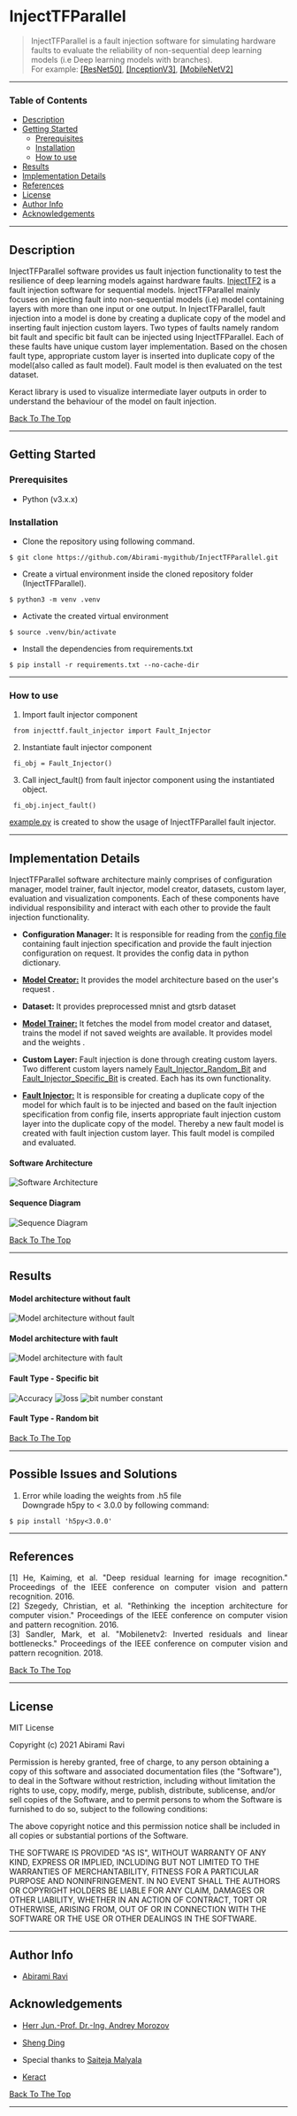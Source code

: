 # InjectTFParallel


> InjectTFParallel is a fault injection software for simulating hardware faults to evaluate the reliability of non-sequential deep learning models (i.e Deep learning models with branches). <br />
For example: [[ResNet50]](#1), [[InceptionV3]](#2), [[MobileNetV2]](#3)
---

### Table of Contents

- [Description](#description)
- [Getting Started](#getting-started)
    - [Prerequisites](#prerequisites)
    - [Installation](#installation)
    - [How to use](#how-to-use)
- [Results](#results)
- [Implementation Details](#implementation-details)
- [References](#references)
- [License](#license)
- [Author Info](#author-info)
- [Acknowledgements](#acknowledgements)

---

## Description
InjectTFParallel software provides us fault injection functionality to test the resilience of deep learning models against hardware faults. [InjectTF2](https://github.com/mbsa-tud/InjectTF2) is a fault injection software for sequential models. InjectTFParallel mainly focuses on injecting fault into non-sequential models (i.e) model containing layers with more than one input or one output.
In InjectTFParallel, fault injection into a model is done by creating a duplicate copy of the model and inserting fault injection custom layers. Two types of faults namely random bit fault and specific bit fault can be injected using InjectTFParallel. Each of these faults have unique custom layer implementation. Based on the chosen fault type, appropriate custom layer is inserted into duplicate copy of the model(also called as fault model). Fault model is then evaluated on the test dataset.

Keract library is used to visualize intermediate layer outputs in order to understand the behaviour of the model on fault injection.

[Back To The Top](#InjectTFParallel)

---

## Getting Started

### Prerequisites
- Python (v3.x.x)

### Installation
- Clone the repository using following command.
```
$ git clone https://github.com/Abirami-mygithub/InjectTFParallel.git
```
- Create a virtual environment inside the cloned repository folder (InjectTFParallel).
```
$ python3 -m venv .venv
```
- Activate the created virtual environment
```
$ source .venv/bin/activate
```
- Install the dependencies from requirements.txt
```
$ pip install -r requirements.txt --no-cache-dir
```
---
### How to use

1. Import fault injector component
```
 from injecttf.fault_injector import Fault_Injector
```
2. Instantiate fault injector component
```
 fi_obj = Fault_Injector()
```
3. Call inject_fault() from fault injector component using the instantiated object.
```
 fi_obj.inject_fault()
```
[example.py](https://github.com/Abirami-mygithub/InjectTFParallel/blob/main/injecttf/example.py) is created to show the usage of InjectTFParallel fault injector.

---

## Implementation Details
InjectTFParallel software architecture mainly comprises of configuration manager, model trainer, fault injector, model creator, datasets, custom layer, evaluation and visualization components. Each of these components have individual responsibility and interact with each other to provide the fault injection functionality. 
- **Configuration Manager:** It is responsible for reading from the [config file](https://github.com/Abirami-mygithub/InjectTFParallel/blob/main/config/Fault_injection_config_file.yml) containing fault injection specification and provide the fault injection configuration on request. It provides the config data in python dictionary.

- **[Model Creator:](https://github.com/Abirami-mygithub/InjectTFParallel/blob/main/model_creator/model_inception.py)** It provides the model architecture based on the user's request .

- **Dataset:** It provides preprocessed mnist and gtsrb dataset 

- **[Model Trainer:](https://github.com/Abirami-mygithub/InjectTFParallel/blob/main/model_trainer/trainer_inception.py)** It fetches the model from model creator and dataset, trains the model if not saved weights are available. It provides model and the weights .

- **Custom Layer:** Fault injection is done through creating custom layers. Two different custom layers namely [Fault_Injector_Random_Bit](https://github.com/Abirami-mygithub/InjectTFParallel/blob/main/custom_layer/fault_injection_random_bit.py) and [Fault_Injector_Specific_Bit](https://github.com/Abirami-mygithub/InjectTFParallel/blob/main/custom_layer/fault_injection_specific_bit.py) is created. Each has its own functionality.

- **[Fault Injector:](https://github.com/Abirami-mygithub/InjectTFParallel/blob/main/injecttf/fault_injector.py)** It is responsible for creating a duplicate copy of the model for which fault is to be injected and based on the fault injection specification from config file, inserts appropriate fault injection custom layer into the duplicate copy of the model. Thereby a new fault model is created with fault injection custom layer. This fault model is compiled and evaluated.


#### Software Architecture

![Software Architecture](https://github.com/Abirami-mygithub/InjectTFParallel/blob/main/Project_Images/architecture.png)



#### Sequence Diagram

![Sequence Diagram](https://github.com/Abirami-mygithub/InjectTFParallel/blob/main/Project_Images/sequence%20diagram.png)

[Back To The Top](#InjectTFParallel)

---
## Results
#### Model architecture without fault
![Model architecture without fault](https://github.com/Abirami-mygithub/InjectTFParallel/blob/main/Project_Images/model_without_fault.png)
#### Model architecture with fault
![Model architecture with fault](https://github.com/Abirami-mygithub/InjectTFParallel/blob/main/Project_Images/model_with_fault.png)

#### Fault Type - Specific bit
![Accuracy](https://github.com/Abirami-mygithub/InjectTFParallel/blob/main/Project_Images/accuracy.png)
![loss](https://github.com/Abirami-mygithub/InjectTFParallel/blob/main/Project_Images/loss.png)
![bit number constant](https://github.com/Abirami-mygithub/InjectTFParallel/blob/main/Project_Images/bitnumber52.png)
#### Fault Type - Random bit

[Back To The Top](#InjectTFParallel)

---
## Possible Issues and Solutions

1. Error while loading the weights from .h5 file <br />
Downgrade h5py to < 3.0.0 by following command:
```
$ pip install 'h5py<3.0.0'
```
---
## References
<div style="text-align: justify">
<a id="1">[1]</a>  He, Kaiming, et al. "Deep residual learning for image recognition." Proceedings of the IEEE conference on computer vision and pattern recognition. 2016. <br />
<a id="2">[2]</a>  Szegedy, Christian, et al. "Rethinking the inception architecture for computer vision." Proceedings of the IEEE conference on computer vision and pattern recognition. 2016. <br />
<a id="3">[3]</a>  Sandler, Mark, et al. "Mobilenetv2: Inverted residuals and linear bottlenecks." Proceedings of the IEEE conference on computer vision and pattern recognition. 2018.
</div>


[Back To The Top](#InjectTFParallel)

---

## License

MIT License

Copyright (c) 2021 Abirami Ravi

Permission is hereby granted, free of charge, to any person obtaining a copy
of this software and associated documentation files (the "Software"), to deal
in the Software without restriction, including without limitation the rights
to use, copy, modify, merge, publish, distribute, sublicense, and/or sell
copies of the Software, and to permit persons to whom the Software is
furnished to do so, subject to the following conditions:

The above copyright notice and this permission notice shall be included in all
copies or substantial portions of the Software.

THE SOFTWARE IS PROVIDED "AS IS", WITHOUT WARRANTY OF ANY KIND, EXPRESS OR
IMPLIED, INCLUDING BUT NOT LIMITED TO THE WARRANTIES OF MERCHANTABILITY,
FITNESS FOR A PARTICULAR PURPOSE AND NONINFRINGEMENT. IN NO EVENT SHALL THE
AUTHORS OR COPYRIGHT HOLDERS BE LIABLE FOR ANY CLAIM, DAMAGES OR OTHER
LIABILITY, WHETHER IN AN ACTION OF CONTRACT, TORT OR OTHERWISE, ARISING FROM,
OUT OF OR IN CONNECTION WITH THE SOFTWARE OR THE USE OR OTHER DEALINGS IN THE
SOFTWARE.

---

## Author Info

- [Abirami Ravi](https://www.linkedin.com/in/abiramiravi/)


## Acknowledgements

- [Herr Jun.-Prof. Dr.-Ing. Andrey Morozov](https://www.ias.uni-stuttgart.de/institut/team/Morozov/)

- [Sheng Ding](https://www.ias.uni-stuttgart.de/en/institute/team/Ding/)

- Special thanks to [Saiteja Malyala](https://github.com/saitejamalyala)

- [Keract](https://github.com/philipperemy/keract/blob/master/README.md)

[Back To The Top](#read-me-template)

---
